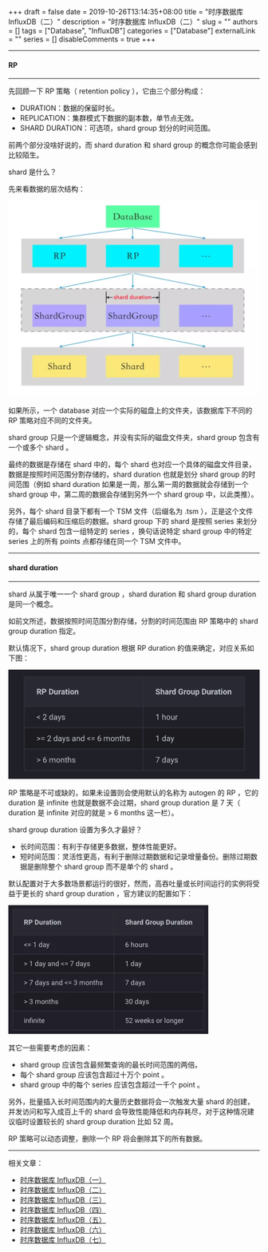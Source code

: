 +++
draft = false
date = 2019-10-26T13:14:35+08:00
title = "时序数据库 InfluxDB（二）"
description = "时序数据库 InfluxDB（二）"
slug = ""
authors = []
tags = ["Database", "InfluxDB"]
categories = ["Database"]
externalLink = ""
series = []
disableComments = true
+++

---
#### RP
---


先回顾一下 RP 策略（ retention policy ），它由三个部分构成：

* DURATION：数据的保留时长。
* REPLICATION：集群模式下数据的副本数，单节点无效。
* SHARD DURATION：可选项，shard group 划分的时间范围。


前两个部分没啥好说的，而 shard duration 和 shard group 的概念你可能会感到比较陌生。


shard 是什么？


先来看数据的层次结构：

![image](/images/influxdb/shard.webp)

如果所示，一个 database 对应一个实际的磁盘上的文件夹，该数据库下不同的 RP 策略对应不同的文件夹。



shard group 只是一个逻辑概念，并没有实际的磁盘文件夹，shard group 包含有一个或多个 shard 。



最终的数据是存储在 shard 中的，每个 shard 也对应一个具体的磁盘文件目录，数据是按照时间范围分割存储的，shard duration 也就是划分 shard group 的时间范围（例如 shard duration 如果是一周，那么第一周的数据就会存储到一个 shard group 中，第二周的数据会存储到另外一个 shard group 中，以此类推）。



另外，每个 shard 目录下都有一个 TSM 文件（后缀名为 .tsm ），正是这个文件存储了最后编码和压缩后的数据。shard group 下的 shard 是按照 series 来划分的，每个 shard 包含一组特定的 series ，换句话说特定 shard group 中的特定 series 上的所有 points 点都存储在同一个 TSM 文件中。



---
#### shard duration
---


shard 从属于唯一一个 shard group ，shard duration 和 shard group duration 是同一个概念。



如前文所述，数据按照时间范围分割存储，分割的时间范围由 RP 策略中的 shard group duration 指定。



默认情况下，shard group duration 根据 RP duration 的值来确定，对应关系如下图：

![image](/images/influxdb/rp-duration.png)



RP 策略是不可或缺的，如果未设置则会使用默认的名称为 autogen 的 RP ，它的 duration 是 infinite 也就是数据不会过期，shard group duration 是 7 天（ duration 是 infinite 对应的就是 > 6 months 这一栏）。


shard group duration 设置为多久才最好？

* 长时间范围：有利于存储更多数据，整体性能更好。
* 短时间范围：灵活性更高，有利于删除过期数据和记录增量备份。删除过期数据是删除整个 shard group 而不是单个的 shard 。


默认配置对于大多数场景都运行的很好，然而，高吞吐量或长时间运行的实例将受益于更长的 shard group duration ，官方建议的配置如下：

![image](/images/influxdb/rp-duration-config.webp)



其它一些需要考虑的因素：
* shard group 应该包含最频繁查询的最长时间范围的两倍。
* 每个 shard group 应该包含超过十万个 point 。
* shard group 中的每个 series 应该包含超过一千个 point 。


另外，批量插入长时间范围内的大量历史数据将会一次触发大量 shard 的创建，并发访问和写入成百上千的 shard 会导致性能降低和内存耗尽，对于这种情况建议临时设置较长的 shard group duration 比如 52 周。

RP 策略可以动态调整，删除一个 RP 将会删除其下的所有数据。

---
相关文章：
- [时序数据库 InfluxDB（一）](/posts/influxdb/1/)
- [时序数据库 InfluxDB（二）](/posts/influxdb/2/)
- [时序数据库 InfluxDB（三）](/posts/influxdb/3/)
- [时序数据库 InfluxDB（四）](/posts/influxdb/4/)
- [时序数据库 InfluxDB（五）](/posts/influxdb/5/)
- [时序数据库 InfluxDB（六）](/posts/influxdb/6/)
- [时序数据库 InfluxDB（七）](/posts/influxdb/7/)
